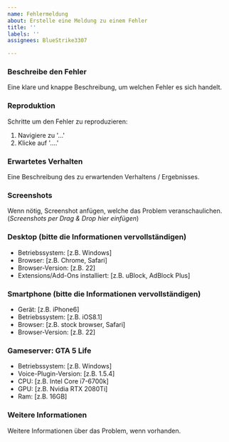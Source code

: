 ```yaml
---
name: Fehlermeldung
about: Erstelle eine Meldung zu einem Fehler
title: ''
labels: ''
assignees: BlueStrike3307

---
```


### Beschreibe den Fehler

Eine klare und knappe Beschreibung, um welchen Fehler es sich handelt.

### Reproduktion

Schritte um den Fehler zu reproduzieren:
1. Navigiere zu '...'
2. Klicke auf '....'

### Erwartetes Verhalten

Eine Beschreibung des zu erwartenden Verhaltens / Ergebnisses.

### Screenshots

Wenn nötig, Screenshot anfügen, welche das Problem veranschaulichen.
(*Screenshots per Drag & Drop hier einfügen*)

### Desktop (bitte die Informationen vervollständigen)

 - Betriebssystem: [z.B. Windows]
 - Browser: [z.B. Chrome, Safari]
 - Browser-Version: [z.B. 22]
 - Extensions/Add-Ons installiert: [z.B. uBlock, AdBlock Plus]

### Smartphone (bitte die Informationen vervollständigen)

 - Gerät: [z.B. iPhone6]
 - Betriebssystem: [z.B. iOS8.1]
 - Browser: [z.B. stock browser, Safari]
 - Browser-Version: [z.B. 22]

### Gameserver: GTA 5 Life

- Betriebssystem: [z.B. Windows]
- Voice-Plugin-Version: [z.B. 1.5.4]
- CPU: [z.B. Intel Core i7-6700k]
- GPU: [z.B. Nvidia RTX 2080Ti]
- Ram: [z.B. 16GB]

### Weitere Informationen

Weitere Informationen über das Problem, wenn vorhanden.

